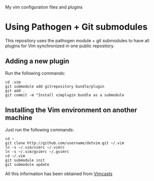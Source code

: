 My vim configuration files and plugins

# Using Pathogen + Git submodules

This repository uses the pathogen module + git submodules to have all plugins for Vim synchronized in one public repository.

## Adding a new plugin

Run the following commands:

```
cd .vim
git submodule add gitrepository bundle/plugin
git add .
git commit -m "Install vimplugin bundle as a submodule
```

## Installing the Vim environment on another machine

Just run the following commands:

```
cd ~
git clone http://github.com/username/dotvim.git ~/.vim
ln -s ~/.vim/vimrc ~/.vimrc
ln -s ~/.vim/gvimrc ~/.gvimrc
cd ~/.vim
git submodule init
git submodule update
```

All this information has been obtained from [Vimcasts](http://vimcasts.org/episodes/synchronizing-plugins-with-git-submodules-and-pathogen/)
